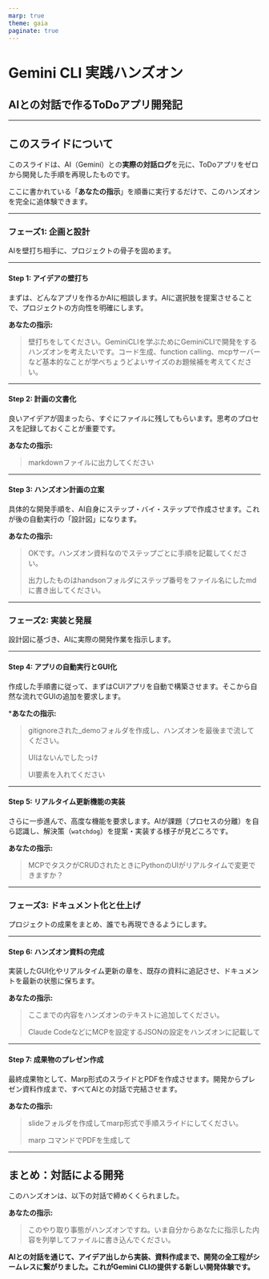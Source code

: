 ```yaml
---
marp: true
theme: gaia
paginate: true
---
```


# Gemini CLI 実践ハンズオン
## AIとの対話で作るToDoアプリ開発記

---

## このスライドについて

このスライドは、AI（Gemini）との**実際の対話ログ**を元に、ToDoアプリをゼロから開発した手順を再現したものです。

ここに書かれている「**あなたの指示**」を順番に実行するだけで、このハンズオンを完全に追体験できます。

---

### **フェーズ1: 企画と設計**
AIを壁打ち相手に、プロジェクトの骨子を固めます。

---

#### **Step 1: アイデアの壁打ち**
まずは、どんなアプリを作るかAIに相談します。AIに選択肢を提案させることで、プロジェクトの方向性を明確にします。

**あなたの指示:**
> 壁打ちをしてください。GeminiCLIを学ぶためにGeminiCLIで開発をするハンズオンを考えたいです。コード生成、function calling、mcpサーバーなど基本的なことが学べちょうどよいサイズのお題候補を考えてください。

---

#### **Step 2: 計画の文書化**
良いアイデアが固まったら、すぐにファイルに残してもらいます。思考のプロセスを記録しておくことが重要です。

**あなたの指示:**
> markdownファイルに出力してください

---

#### **Step 3: ハンズオン計画の立案**
具体的な開発手順を、AI自身にステップ・バイ・ステップで作成させます。これが後の自動実行の「設計図」になります。

**あなたの指示:**
> OKです。ハンズオン資料なのでステップごとに手順を記載してください。
>
> 出力したものはhandsonフォルダにステップ番号をファイル名にしたmdに書き出してください。

---

### **フェーズ2: 実装と発展**
設計図に基づき、AIに実際の開発作業を指示します。

---

#### **Step 4: アプリの自動実行とGUI化**
作成した手順書に従って、まずはCUIアプリを自動で構築させます。そこから自然な流れでGUIの追加を要求します。

***あなたの指示:**
> gitignoreされた_demoフォルダを作成し、ハンズオンを最後まで流してください。
>
> UIはないんでしたっけ
>
> UI要素を入れてください

---

#### **Step 5: リアルタイム更新機能の実装**
さらに一歩進んで、高度な機能を要求します。AIが課題（プロセスの分離）を自ら認識し、解決策（`watchdog`）を提案・実装する様子が見どころです。

**あなたの指示:**
> MCPでタスクがCRUDされたときにPythonのUIがリアルタイムで変更できますか？

---

### **フェーズ3: ドキュメント化と仕上げ**
プロジェクトの成果をまとめ、誰でも再現できるようにします。

---

#### **Step 6: ハンズオン資料の完成**
実装したGUI化やリアルタイム更新の章を、既存の資料に追記させ、ドキュメントを最新の状態に保ちます。

**あなたの指示:**
> ここまでの内容をハンズオンのテキストに追加してください。
>
> Claude CodeなどにMCPを設定するJSONの設定をハンズオンに記載して

---

#### **Step 7: 成果物のプレゼン作成**
最終成果物として、Marp形式のスライドとPDFを作成させます。開発からプレゼン資料作成まで、すべてAIとの対話で完結させます。

**あなたの指示:**
> slideフォルダを作成してmarp形式で手順スライドにしてください。
>
> marp コマンドでPDFを生成して

---

## まとめ：対話による開発

このハンズオンは、以下の対話で締めくくられました。

**あなたの指示:**
> このやり取り事態がハンズオンですね。いま自分からあなたに指示した内容を列挙してファイルに書き込んでください。

**AIとの対話を通じて、アイデア出しから実装、資料作成まで、開発の全工程がシームレスに繋がりました。これがGemini CLIの提供する新しい開発体験です。**
